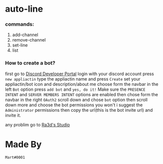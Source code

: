 # auto-line

### commands: 
1. add-channel
2. remove-channel
3. set-line
4. list


### How to create a bot?
first go to [Discord Developer Portal](https://discord.com/developers/applications/)
login with your discord account
press `new appliactin`
type the appliactin name and press `Create`
set your appliactin/bot icon and description/about me
choose form the navbar in the left `Bot` option
press `add bot` and `yes, do it!`
Make sure the `PRESENCE INTENT` and `SERVER MEMBERS INTENT` options are enabled
then chose form the navbar in the right `OAuth2`
scroll down and chose `bot` option then scroll down more and choose the bot permissions you won't i suggest the `Administrator` permissions then copy the url(this is the bot invite url) and invite it.


any problim go to [Ra3d's Studio](https://discord.gg/mHmPKHqXCt)

# Made By 
`Mart#0001`
